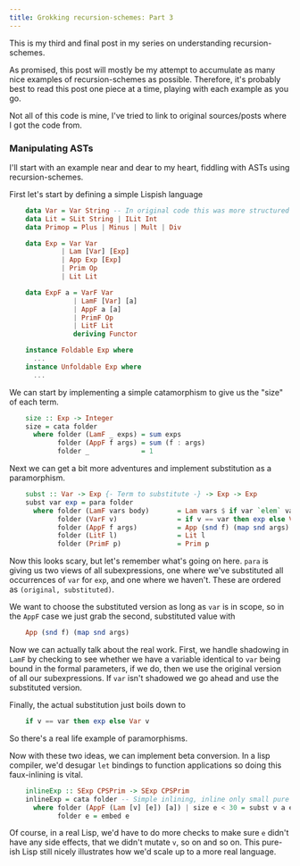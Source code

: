 ```yaml
---
title: Grokking recursion-schemes: Part 3
---
```


This is my third and final post in my series on understanding
recursion-schemes.

As promised, this post will mostly be my attempt to accumulate as many
nice examples of recursion-schemes as possible. Therefore, it's
probably best to read this post one piece at a time, playing with each
example as you go.

Not all of this code is mine, I've tried to link to original
sources/posts where I got the code from.

### Manipulating ASTs

I'll start with an example near and dear to my heart, fiddling with
ASTs using recursion-schemes.

First let's start by defining a simple Lispish language

``` haskell
    data Var = Var String -- In original code this was more structured
    data Lit = SLit String | ILit Int
    data Primop = Plus | Minus | Mult | Div 

    data Exp = Var Var
             | Lam [Var] [Exp]
             | App Exp [Exp]
             | Prim Op
             | Lit Lit

    data ExpF a = VarF Var
                | LamF [Var] [a]
                | AppF a [a]
                | PrimF Op
                | LitF Lit
                deriving Functor

    instance Foldable Exp where
      ...
    instance Unfoldable Exp where
      ...
```

We can start by implementing a simple catamorphism to give us the
"size" of each term.

``` haskell
    size :: Exp -> Integer
    size = cata folder
      where folder (LamF _ exps) = sum exps
            folder (AppF f args) = sum (f : args)
            folder _             = 1
```

Next we can get a bit more adventures and implement substitution as a
paramorphism.

``` haskell
    subst :: Var -> Exp {- Term to substitute -} -> Exp -> Exp
    subst var exp = para folder
      where folder (LamF vars body)       = Lam vars $ if var `elem` vars then map fst body else map snd body
            folder (VarF v)               = if v == var then exp else Var v
            folder (AppF f args)          = App (snd f) (map snd args)
            folder (LitF l)               = Lit l
            folder (PrimF p)              = Prim p
```

Now this looks scary, but let's remember what's going on here. `para`
is giving us two views of all subexpressions, one where we've
substituted all occurrences of `var` for `exp`, and one where we
haven't. These are ordered as `(original, substituted)`.

We want to choose the substituted version as long as `var` is in
scope, so in the `AppF` case we just grab the second, substituted
value with

``` haskell
    App (snd f) (map snd args)
```

Now we can actually talk about the real work. First, we handle
shadowing in `LamF` by checking to see whether we have a variable
identical to `var` being bound in the formal parameters, if we do,
then we use the original version of all our subexpressions. If `var`
isn't shadowed we go ahead and use the substituted version.

Finally, the actual substitution just boils down to 

``` haskell
    if v == var then exp else Var v
```

So there's a real life example of paramorphisms.

Now with these two ideas, we can implement beta conversion. In a lisp
compiler, we'd desugar `let` bindings to function applications so
doing this faux-inlining is vital.

``` haskell
    inlineExp :: SExp CPSPrim -> SExp CPSPrim
    inlineExp = cata folder -- Simple inlining, inline only small pure arguments
      where folder (AppF (Lam [v] [e]) [a]) | size e < 30 = subst v a e 
            folder e = embed e
```

Of course, in a real Lisp, we'd have to do more checks to make sure
`e` didn't have any side effects, that we didn't mutate `v`, so on and
so on. This pure-ish Lisp still nicely illustrates how we'd scale up
to a more real language.
